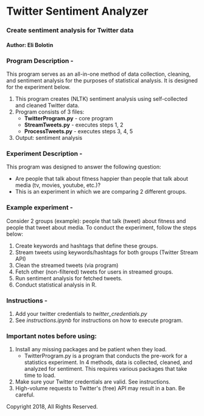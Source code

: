 # Twitter Sentiment Analyzer
### Create sentiment analysis for Twitter data
#### Author: Eli Bolotin

### Program Description -

This program serves as an all-in-one method of data collection, cleaning, and sentiment analysis for the purposes of statistical analysis. It is designed for the experiment below.

1. This program creates (NLTK) sentiment analysis using self-collected and cleaned Twitter data.
2. Program consists of 3 files:
	* **TwitterProgram.py** - core program
	* **StreamTweets.py** - executes steps 1, 2
	* **ProcessTweets.py** - executes steps 3, 4, 5
3. Output: sentiment analysis

### Experiment Description -

This program was designed to answer the following question:
* Are people that talk about fitness happier than people that talk about media (tv, movies, youtube, etc.)?
* This is an experiment in which we are comparing 2 different groups.

### Example experiment -

Consider 2 groups (example): people that talk (tweet) about fitness and people that tweet about media. To conduct the experiment, follow the steps below:

1. Create keywords and hashtags that define these groups. 
2. Stream tweets using keywords/hashtags for both groups (Twitter Stream API)
3. Clean the streamed tweets (via program)
4. Fetch other (non-filtered) tweets for users in streamed groups.
5. Run sentiment analysis for fetched tweets.
6. Conduct statistical analysis in R.

### Instructions -

1. Add your twitter credentials to *twitter_credentials.py*
2. See *instructions.ipynb* for instructions on how to execute program.

### Important notes before using:

1. Install any missing packages and be patient when they load.
	- TwitterProgram.py is a program that conducts the pre-work for a statistics experiment. In 4 methods, data is collected, cleaned, and analyzed for sentiment. This requires various packages that take time to load.
2. Make sure your Twitter credentials are valid. See instructions.
3. High-volume requests to Twitter's (free) API may result in a ban. Be careful.

Copyright 2018, All Rights Reserved.